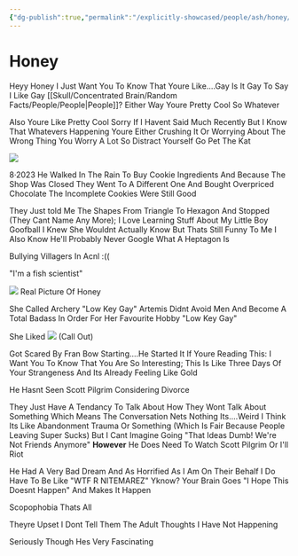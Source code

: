 ```yaml
---
{"dg-publish":true,"permalink":"/explicitly-showcased/people/ash/honey/","title":"Honey","hideInGraph":true,"tags":["Tagless"]}
---
```



# Honey

Heyy Honey
I Just Want You To Know That Youre Like....Gay
Is It Gay To Say I Like Gay [[Skull/Concentrated Brain/Random Facts/People/People\|People]]?
Either Way Youre Pretty Cool So Whatever

Also Youre Like Pretty Cool
Sorry If I Havent Said Much Recently But I Know That Whatevers Happening Youre Either Crushing It Or Worrying About The Wrong Thing
You Worry A Lot So Distract Yourself
Go Pet The Kat



![](https://i.imgur.com/uZCzlCN.png)


8·2023 He Walked In The Rain To Buy Cookie Ingredients And Because The Shop Was Closed They Went To A Different One And Bought Overpriced Chocolate
    The Incomplete Cookies Were Still Good

They Just told Me The Shapes From Triangle To Hexagon And Stopped (They Cant Name Any More); I Love Learning Stuff About My Little Boy
Goofball
I Knew She Wouldnt Actually Know But Thats Still Funny To Me
I Also Know He'll Probably Never Google What A Heptagon Is

Bullying Villagers In Acnl :((

"I'm a fish scientist"

![](https://i.imgur.com/1Cehcyh.jpg)
Real Picture Of Honey

She Called Archery "Low Key Gay"
Artemis Didnt Avoid Men And Become A Total Badass In Order For Her Favourite Hobby "Low Key Gay"

She Liked ![](https://i.imgur.com/3GxHXlG.jpg)
(Call Out)

Got Scared By Fran Bow Starting....He Started It
If Youre Reading This: I Want You To Know That You Are So Interesting; This Is Like Three Days Of Your Strangeness And Its Already Feeling Like Gold

He Hasnt Seen Scott Pilgrim
Considering Divorce

They Just Have A Tendancy To Talk About How They Wont Talk About Something Which Means The Conversation Nets Nothing
Its....Weird
I Think Its Like Abandonment Trauma Or Something (Which Is Fair Because People Leaving Super Sucks) But I Cant Imagine Going "That Ideas Dumb! We're Not Friends Anymore" **However** He Does Need To Watch Scott Pilgrim Or I'll Riot

He Had A Very Bad Dream And As Horrified As I Am On Their Behalf I Do Have To Be Like "WTF R NITEMAREZ" Yknow?
Your Brain Goes "I Hope This Doesnt Happen" And Makes It Happen

Scopophobia 
Thats All

Theyre Upset I Dont Tell Them The Adult Thoughts I Have
Not Happening

Seriously Though Hes Very Fascinating